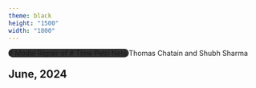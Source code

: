 ```yaml
---
theme: black
height: "1500"
width: "1800"
---
```



<grid drop="5 10" drag="90 40" style="font-family:'Inter',sans-serif;background-color:#303030;border-radius:12px!important;padding:auto;align:center;">
# Model Repair of<!-- .element style="font-family:'lato';font-size:3.5em;color:#F8F8F8;" -->
#  Time Petri Nets <!-- .element style="font-family:'lato';font-size:3.5em;color:#F8F8F8;" -->
</grid>

<grid drop="0 55" drag="100 30" style="line-height:0.6em;" align="bottom">
Thomas Chatain and Shubh Sharma <!-- .element style="font-family:'Inter';font-size:2em;font-weight:500;line-height:0.6;color:#E0E0E0!important;vertical-align:bottom!important;" -->

June, 2024 <!-- .element style="font-family:'Nanum Pen Script'; font-size:1.8em;color:#616161;vertical-align:top;font-weight:400;" -->
</grid>
---
